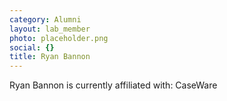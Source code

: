```yaml
---
category: Alumni
layout: lab_member
photo: placeholder.png
social: {}
title: Ryan Bannon
---
```


Ryan Bannon is currently affiliated with: CaseWare